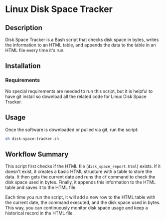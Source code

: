 # Linux Disk Space Tracker

## Description

Disk Space Tracker is a Bash script that checks disk space in bytes, writes the information to an HTML table, and appends the data to the table in an HTML file every time it's run.

## Installation

### Requirements

No special requirements are needed to run this script, but it is helpful to have git install so download all the related code for Linux Disk Space Tracker.

## Usage

Once the software is downloaded or pulled via git, run the script:

```Bash
sh disk-space-tracker.sh
```

## Workflow Summary

This script first checks if the HTML file (`disk_space_report.html`) exists. If it doesn't exist, it creates a basic HTML structure with a table to store the data. It then gets the current date and runs the `df` command to check the disk space used in bytes. Finally, it appends this information to the HTML table and saves it to the HTML file.

Each time you run the script, it will add a new row to the HTML table with the current date, the command executed, and the disk space used in bytes. This way, you can continuously monitor disk space usage and keep a historical record in the HTML file.
